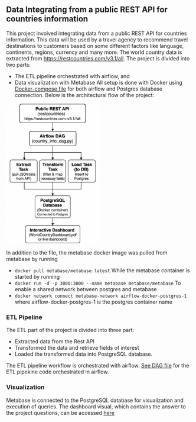 ## Data Integrating from a public REST API for countries information

This project involved integrating data from a public REST API for countries information. This data will be used by a travel agency to recommend travel destinations to customers based on some different factors like language, continents, regions, currency and many more. The world country data is extracted from https://restcountries.com/v3.1/all.
The project is divided into two parts:
- The ETL pipeline orchestrated with airflow, and
- Data visualization with Metabase
All setup is done with Docker using [Docker-compose file](./docker-compose.yaml) for both airflow and Postgres database connection. Below is the architectural flow of the project:

<img src="./etl_architecture_flow.png" alt="ETL Architecture Flow" width="50%"/>


In addition to the file, the metabase docker image was pulled from metabase by running
- `docker pull metabase/metabase:latest`
While the metabase container is started by running
- `docker run -d -p 3000:3000 --name metabase metabase/metabase`
To enable a shared network between postgres and metabase
- `docker network connect metabase-network airflow-docker-postgres-1` where airflow-docker-postgres-1 is the postgres container name

### ETL Pipeline
The ETL part of the project is divided into three part:
- Extracted data from the Rest API
- Transformed the data and retrieve fields of interest
- Loaded the transformed data into PostgreSQL database.

The ETL pipeline workflow is orchestrated with airflow. [See DAG file](./dags/country_info_dag.py) for the ETL pipekine code orchestrated in airflow.

### Visualization
Metabase is connected to the PostgreSQL database for visualization and execution of queries. The dashboard visual, which contains the answer to the project questions, can be accessed [here](./WorldCountryDashboard.pdf)

